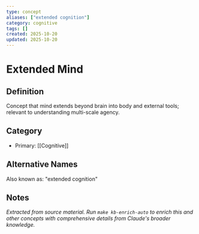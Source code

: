 ```yaml
---
type: concept
aliases: ["extended cognition"]
category: cognitive
tags: []
created: 2025-10-20
updated: 2025-10-20
---
```


# Extended Mind

## Definition

Concept that mind extends beyond brain into body and external tools; relevant to understanding multi-scale agency.

## Category

- Primary: [[Cognitive]]

## Alternative Names

Also known as: "extended cognition"

## Notes

*Extracted from source material. Run `make kb-enrich-auto` to enrich this and other concepts with comprehensive details from Claude's broader knowledge.*
